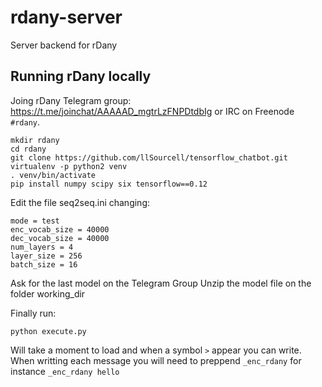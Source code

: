 # rdany-server
Server backend for rDany

## Running rDany locally
Joing rDany Telegram group: https://t.me/joinchat/AAAAAD_mgtrLzFNPDtdbIg or IRC on Freenode `#rdany`.

    mkdir rdany
    cd rdany
    git clone https://github.com/llSourcell/tensorflow_chatbot.git
    virtualenv -p python2 venv
    . venv/bin/activate
    pip install numpy scipy six tensorflow==0.12

Edit the file seq2seq.ini changing:

    mode = test
    enc_vocab_size = 40000
    dec_vocab_size = 40000
    num_layers = 4
    layer_size = 256
    batch_size = 16

Ask for the last model on the Telegram Group
Unzip the model file on the folder working_dir

Finally run:

    python execute.py

Will take a moment to load and when a symbol `>` appear you can write. When writting each message you will need to preppend `_enc_rdany`  for instance `_enc_rdany hello`
